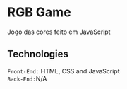 # RGB Game
Jogo das cores feito em JavaScript

## Technologies
<code>Front-End:</code> HTML, CSS and JavaScript<br />
<code>Back-End:</code>N/A
